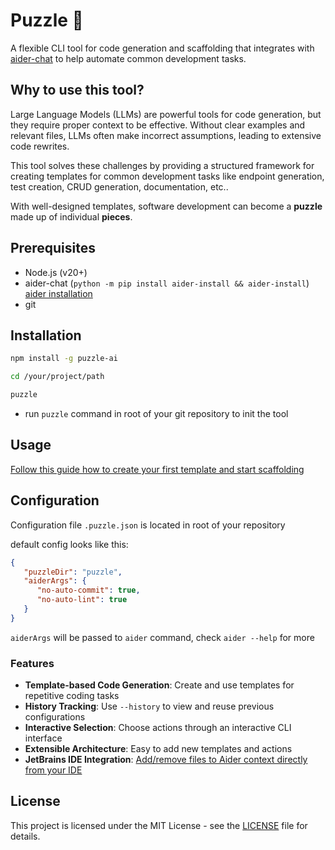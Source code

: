 # Puzzle 🧩

A flexible CLI tool for code generation and scaffolding that integrates with [aider-chat](https://aider.chat) to help automate common development tasks.

## Why to use this tool?

Large Language Models (LLMs) are powerful tools for code generation, but they require proper context to be effective. Without clear examples and relevant files, LLMs often make incorrect assumptions, leading to extensive code rewrites. 

This tool solves these challenges by providing a structured framework for creating templates for common development tasks like endpoint generation, test creation, CRUD generation, documentation, etc..


With well-designed templates, software development can become a **puzzle** made up of individual **pieces**.

## Prerequisites

- Node.js (v20+)
- aider-chat (`python -m pip install aider-install && aider-install`) [aider installation](https://aider.chat/docs/install.html)
- git

## Installation
   
```bash
npm install -g puzzle-ai

cd /your/project/path

puzzle
```

- run `puzzle` command in root of your git repository to init the tool

## Usage

[Follow this guide how to create your first template and start scaffolding](USAGE.md)

## Configuration

Configuration file `.puzzle.json` is located in root of your repository

default config looks like this:

```json
{
   "puzzleDir": "puzzle",
   "aiderArgs": {
      "no-auto-commit": true,
      "no-auto-lint": true
   }
}
```

`aiderArgs` will be passed to `aider` command, check `aider --help` for more

### Features

- **Template-based Code Generation**: Create and use templates for repetitive coding tasks
- **History Tracking**: Use `--history` to view and reuse previous configurations
- **Interactive Selection**: Choose actions through an interactive CLI interface
- **Extensible Architecture**: Easy to add new templates and actions
- **JetBrains IDE Integration**: [Add/remove files to Aider context directly from your IDE](JETBRAINS_INTEGRATION.md)

## License

This project is licensed under the MIT License - see the [LICENSE](LICENSE.md) file for details.
